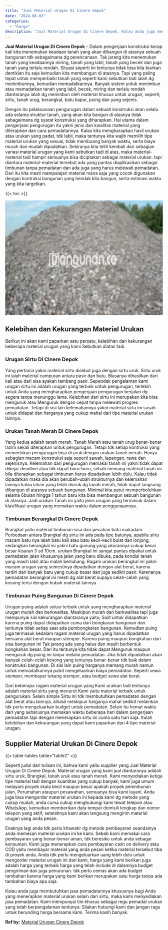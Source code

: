 ```yaml
---
title: "Jual Material Urugan Di Cinere Depok"
date: "2024-08-03"
categories: 
  - "harga"
description: "Jual Material Urugan Di Cinere Depok. Kalau anda juga membutuhkan jasa pemadatannya khususnya bagi Anda yang menerapkan material urukan selain dari sirtu, ma..."
---
```


**Jual Material Urugan Di Cinere Depok** – Dalam pengerjaan konstruksi kerap kali kita menemukan keadaan tanah yang akan dibangun di atasnya sebuah bangunan tdk sebagaimana dg perencanaan. Tak jarang kita menemukan tanah yang keadaannya miring, tanah yang labil, tanah yang becek dan juga tanah yang terlalu rendah. Situasi seperti ini tentunya tidak bisa kita biarkan demikian itu saja kemudian kita membangun di atasnya. Tapi yang paling tepat untuk memperbaiki tanah yang seperti kami sebutkan tadi ialah dg menimbunnya, kemudian memadatkannya. Banyak sistem untuk menimbun atau memadatkan tanah yang labil, becek, miring dan terlalu rendah diantaranya ialah dg menimbun oleh material khusus untuk urugan, seperti; sirtu, tanah urug, berangkal, batu kapur, puing dan yang sejenis.

Dengan itu pelaksanaan pengurugan dalam sebuah konstruksi akan selalu ada selama struktur tanah, yang akan kita bangun di atasnya tidak sebagaimana dg syarat konstruksi yang diharapkan. Hal utama dalam pengerjaan pengurugan itu yakni jenis dan kwalitas material yang diterapkan dan cara pemadatannya. Kalau kita mengharapkan hasil urukan atau urukan yang padat, tdk labil, maka tentunya kita wajib memilih tipe material urukan yang sesuai, tidak membuang banyak waktu, serta biaya murah dan mudah dipadatkan. Sekiranya kita teliti kembali dari sebagian variasi material urugan yang kami sebutkan tadi di atas, maka material-material tadi hampir semuanya bisa diciptakan sebagai material urukan. tapi diantara material-material tersebut ada yang pantas diaplikasikan sebagai timbunan tanpa pemadatan dan ada juga yang harus melewati pemadatan. Dari itu kita mesti mempelajari material mana saja yang cocok digunakan dengan kontruksi bangunan yang hendak kita bangun, serta estimasi waktu yang kita targetkan.

{{< toc >}}

![Jual Material Urugan Di Cinere Depok](/images/jual-urugan-41.png)

## Kelebihan dan Kekurangan Material Urukan

Berikut ini akan kami paparkan satu persatu, kelebihan dan kekurangan beberapa material urugan yang kami Sebutkan diatas tadi.

### Urugan Sirtu Di Cinere Depok

Yang pertama yakni material sirtu disebut juga dengan sirtu uruk. Sirtu uruk ini ialah material campuran antara pasir dan batu. Biasanya dihasilkan dari kali atau dari sisa ayakan tambang pasir. Sependek pengalaman kami urugan sirtu ini adalah urugan yang terbaik untuk pengurugan, terlebih untuk Anda yang mengharapkan pengerjaan pengurugan berjalan dg segera tanpa menunggu lama. Kelebihan dari sirtu ini merupakan kita bisa menguruk atau Menguruk dengan cepat tanpa melewati progres pemadatan. Tetapi di sisi lain kelemahannya yakni material sirtu ini susah untuk didapat dan harganya yang cukup mahal dari tipe material urukan lainnya.

### Urukan Tanah Merah Di Cinere Depok

Yang kedua adalah tanah merah. Tanah Merah atau tanah urug benar-benar lazim sekali diterapkan untuk pengurugan. Tetapi tdk setiap kontruksi yang memerlukan pengurugan bisa di uruk dengan urukan tanah merah. Hanya sebagian macam konstruksi saja seperti sawah, lapangan, rawa dan sejenisnya. Kelemahan dari pengurugan memakai tanah ini yakni tidak dapat dikejar deadline atau tdk dapat buru-buru, sebab memang material tanah ini bila diterapkan sebagai timbunan harus dipadatkan lebih dulu. Kalau tidak dipadatkan maka dia akan berubah-ubah strukturnya dan kelemahan lainnya kalau lahan yang telah diuruk dg tanah merah, tidak dapat langsung dibangun di atasnya sebuah bangunan. Minimal kita patut memperbolehkan selama 6bulan hingga 1 tahun baru kita bisa membangun sebuah bangunan di atasnya. Jadi urukan Tanah ini yaitu jenis urugan yang termasuk dalam klasifikasi urugan yang memakan waktu dalam penggunaannya.

### Timbunan Berangkal Di Cinere Depok

Brangkal yaitu material timbunan sisa dari pecahan batu makadam. Perbedaan antara Brangkal dg sirtu ini ada pada tipe batunya, apabila sirtu macam batu nya ialah batu kali atau batu kecil-kecil bulat dan lonjong, sedangkan berangkal ini yakni batu gunung yang ukurannya cukup besar besar kisaran 3 sd 10cm. urukan Brangkal ini sangat pantas dipakai untuk pemadatan jalan khususnya jalan yang baru dibuka, pada kondisi tanah yang masih labil atau malah berlubang. Ragam urukan berangkal ini yakni macam urugan yang semestinya dipadatkan dengan alat berat, karena terdiri dari banyak batu yang cukup besar dan juga sedikit pasir. Karenanya pemadatan berangkal ini mesti dg alat berat supaya celah-celah yang kosong terisi dengan bubuk material lainnya.

### Timbunan Puing Bangunan Di Cinere Depok

Urugan puing adalah solusi terbaik untuk yang mengharapkan material urugan murah dan berkwalitas. Meskipun murah dan berkwalitas tapi juga mempunyai sisi kekurangan diantaranya yaitu; Sulit untuk didapatkan karena puing dapat didapatkan cuma dari bongkaran bangunan dan tentunya tidak setiap saat ada pembongkaran bangunan. Kemudian puing juga termasuk kedalam ragam material urugan yang harus dipadatkan bersama alat berat maupun stemper. Karena puing maupun bongkahan dari sisa bangunan ini Tak jarang ada yang halus dan masih berbentuk bongkahan besar. Dari itu tentunya kita tidak dapat Menguruk maupun menguruk dg puing ini tanpa melalui pemadatan. Jika tidak dipadatkan akan banyak celah-celah kosong yang tentunya benar-benar tdk baik dalam konstruksi bangunan. Di sisi lain puing harganya memang murah namun untuk memadatkannya patut mengeluarkan biaya pemadatan. Seperti sewa stemper, membayar tukang stemper, atau budget sewa alat berat.

Dari beberapa ragam material urugan yang Kami uraikan tadi tentunya adalah material sirtu yang menurut Kami yaitu material terbaik untuk pengurukan. Selain simple Sirtu ini tdk membutuhkan pemadatan dengan alat berat atau lainnya, alhasil meskipun harganya mahal sedikit melainkan tdk perlu mengeluarkan budget untuk pemadatan. Selain itu hemat waktu dari yang seharusnya memakan waktu beberapa hari dalam pengerjaan pemadatan tapi dengan menerapkan sirtu ini cuma satu hari saja. Itulah kelebihan dan kekurangan yang dapat kami paparkan dari 4 tipe material urugan.

## Supplier Material Urukan Di Cinere Depok

{{< table-tables table="table2" >}}

Seperti judul dari tulisan ini, bahwa kami yaitu supplier yang Jual Material Urugan Di Cinere Depok. Material urugan yang kami jual diantaranya adalah sirtu uruk, Brangkal, tanah uruk atau tanah merah. Kami menyediakan ketiga tipe material tadi dengan kuantitas yang cukup banyak, kami juga umum melayani proyek skala kecil maupun besar apakah proyek penimbunan jalan, Perumahan ataupun pesawahan, semuanya bisa kami layani. Anda juga bisa mengorder material urukan ini kepada kami dg metode yang cukup mudah, anda cuma cukup menghubungi kami lewat telepon atau WhatsApp, kemudian memberikan data tempat domisili lengkap dan nomor telepon yang aktif, setelahnya kami akan langsung mengirim material urugan yang anda pesan.

Enaknya lagi anda tdk perlu khawatir dg metode pembayaran seandainya anda memesan material urukan ini ke kami. Sebab kami memakai cara pembayaran yang benar-benar aman, tdk beresiko untuk anda sebagai konsumen. Kami juga menerapkan cara pembayaran cash on delivery atau COD yaitu membayar material yang anda pesan ketika material tersebut tiba di proyek anda. Anda tdk perlu mengeluarkan uang lebih dulu untuk mengorder material urugan ini dari kami, harga yang kami berikan juga adalah harga yang terbaik harga yang telah include di dalamnya budget pengiriman dan juga penurunan. tdk perlu cemas akan ada budget tambahan karena harga yang kami berikan merupakan satu harga tanpa ada tambahan biaya apa saja.

Kalau anda juga membutuhkan jasa pemadatannya khususnya bagi Anda yang menerapkan material urukan selain dari sirtu, maka kami menyediakan jasa pemadatan. Kami mempunyai tim khusus sebagai regu pemadat urukan yang telah berpengalaman tentunya. Silakan hubungi kami dan jangan ragu untuk berunding harga bersama kami. Terima kasih banyak.

**Ref by:** [Material Urugan Cinere Depok](https://id.wikipedia.org/wiki/Material)
